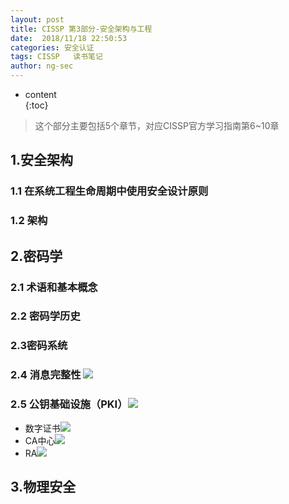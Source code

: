 ```yaml
---
layout: post  
title: CISSP 第3部分-安全架构与工程
date:  2018/11/18 22:50:53
categories: 安全认证 
tags: CISSP   读书笔记
author: ng-sec  
---
```


* content  
{:toc}

> 这个部分主要包括5个章节，对应CISSP官方学习指南第6~10章

## 1.安全架构
### 1.1 在系统工程生命周期中使用安全设计原则

### 1.2 架构


## 2.密码学
### 2.1 术语和基本概念

### 2.2 密码学历史

### 2.3密码系统
### 2.4 消息完整性 ![](http://800wifi.com/ng-sec/flag.png) 
### 2.5 公钥基础设施（PKI）![](http://800wifi.com/ng-sec/flag.png) 
- 数字证书![](http://800wifi.com/ng-sec/flag.png) 
- CA中心![](http://800wifi.com/ng-sec/flag.png) 
- RA![](http://800wifi.com/ng-sec/flag.png) 
## 3.物理安全